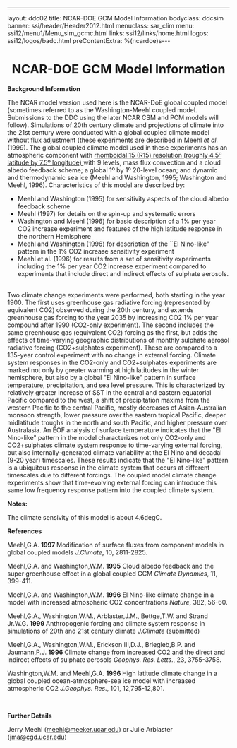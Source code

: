 ---
layout: ddc02
title: NCAR-DOE GCM Model Information
bodyclass: ddcsim
banner: ssi/header/Header2012.html
menuclass: sar_clim
menu: ssi12/menu1/Menu_sim_gcmc.html
links: ssi12/links/home.html
logos: ssi12/logos/badc.html
preContentExtra: %(ncardoe)s---
 <div id="pagetitle">
 <h1 align="center">NCAR-DOE GCM Model Information </h1>
 </div>
 <!-- End of Page Title Block -->
 
 
 <!-- Insert Model Info Here -->
 <P><B>Background Information</B></P>
 
 <P>The NCAR model version used here is the NCAR-DoE global coupled
 model (sometimes referred to as the Washington-Meehl coupled model.
 Submissions to the DDC using the later NCAR CSM and PCM models
 will follow). Simulations of 20th century climate and projections
 of climate into the 21st century were conducted with a global
 coupled climate model without flux adjustment (these experiments
 are described in Meehl <I>et al.</I> (1999). The global coupled
 climate model used in these experiments has an atmospheric component
 with <A HREF="ncardoe_landsea.html">rhomboidal 15 (R15) resolution
 (roughly 4.5&ordm; latitude by 7.5&ordm; longitude)
 </A>with 9 levels, mass flux convection and a
 cloud albedo feedback scheme; a global 1&ordm; by 1&ordm; 20-level
 ocean; and dynamic and thermodynamic sea ice (Meehl and Washington,
 1995; Washington and Meehl, 1996). Characteristics of this model
 are described by:</P>
 
 <UL>
 <LI>Meehl and Washington (1995) for sensitivity aspects of the
 cloud albedo feedback scheme <BR>
 <LI>Meehl (1997) for details on the spin-up and systematic errors
 <BR>
 <LI>Washington and Meehl (1996) for basic description of a 1%
 per year CO2 increase experiment and features of the high latitude
 response in the northern Hemisphere <BR>
 <LI>Meehl and Washington (1996) for description of the ``El Nino-like&quot;
 pattern in the 1% CO2 increase sensitivity experiment<BR>
 <LI>Meehl et al. (1996) for results from a set of sensitivity
 experiments including the 1% per year CO2 increase experiment
 compared to experiments that include direct and indirect effects
 of sulphate aerosols.
 </UL>
 
 <P><BR>
 Two climate change experiments were performed, both starting in
 the year 1900. The first uses greenhouse gas radiative forcing
 (represented by equivalent CO2) observed during the 20th century,
 and extends greenhouse gas forcing to the year 2035 by increasing
 CO2 1% per year compound after 1990 (CO2-only experiment). The
 second includes the same greenhouse gas (equivalent CO2) forcing
 as the first, but adds the effects of time-varying geographic
 distributions of monthly sulphate aerosol radiative forcing (CO2+sulphates
 experiment). These are compared to a 135-year control experiment
 with no change in external forcing. Climate system responses in
 the CO2-only and CO2+sulphates experiments are marked not only
 by greater warming at high latitudes in the winter hemisphere,
 but also by a global &quot;El Nino-like&quot; pattern in surface
 temperature, precipitation, and sea level pressure. This is characterized
 by relatively greater increase of SST in the central and eastern
 equatorial Pacific compared to the west, a shift of precipitation
 maxima from the western Pacific to the central Pacific, mostly
 decreases of Asian-Australian monsoon strength, lower pressure
 over the eastern tropical Pacific, deeper midlatitude troughs
 in the north and south Pacific, and higher pressure over Australasia.
 An EOF analysis of surface temperature indicates that the &quot;El
 Nino-like&quot; pattern in the model characterizes not only CO2-only
 and CO2+sulphates climate system response to time-varying external
 forcing, but also internally-generated climate variability at
 the El Nino and decadal (9-20 year) timescales. These results
 indicate that the &quot;El Nino-like&quot; pattern is a ubiquitous
 response in the climate system that occurs at different timescales
 due to different forcings. The coupled model climate change experiments
 show that time-evolving external forcing can introduce this same
 low frequency response pattern into the coupled climate system.</P>
 
 <p><b>Notes:</b></p>
 <P>The climate sensivity of this model is about 4.6degC.</P>
 
 <P><B>References</B></P>
 
 <P>Meehl,G.A. <B>1997 </B>Modification of surface fluxes from
 component models in global coupled models <I>J.Climate</I>, 10,
 2811-2825.</P>
 
 <P>Meehl,G.A. and Washington,W.M. <B>1995</B> Cloud albedo feedback
 and the super greenhouse effect in a global coupled GCM <I>Climate
 Dynamics</I>, 11, 399-411.</P>
 
 <P>Meehl,G.A. and Washington,W.M. <B>1996</B> El Nino-like climate
 change in a model with increased atmospheric CO2 concentrations
 <I>Nature</I>, 382, 56-60.</P>
 
 <P>Meehl,G.A., Washington,W.M., Arblaster,J.M., Bettge,T.W. and
 Strand Jr.W.G. <B>1999 </B>Anthropogenic forcing and climate system
 response in simulations of 20th and 21st century climate <I>J.Climate</I>
 (submitted)</P>
 
 <P>Meehl,G.A., Washington,W.M., Erickson III,D.J., Briegleb,B.P.
 and Jaumann,P.J. <B>1996 </B>Climate change from increased CO2
 and the direct and indirect effects of sulphate aerosols <I>Geophys.
 Res. Letts</I>., 23, 3755-3758.</P>
 
 <P>Washington,W.M. and Meehl,G.A. <B>1996 </B>High latitude climate
 change in a global coupled ocean-atmosphere-sea ice model with
 increased atmospheric CO2 <I>J.Geophys. Res</I>., 101, 12,795-12,801.</P>
 
 <P>&nbsp;</P>
 
 <P><B>Further Details</B></P>
 
 <P>Jerry Meehl (<A HREF="mailto:meehl@meeker.ucar.edu">meehl@meeker.ucar.edu</A>)
 or Julie Arblaster (<A HREF="mailto:jma@cgd.ucar.edu">jma@cgd.ucar.edu</A>)
 
 <p>&nbsp;</p>
 
 
 
 <p></p>
 
 <!-- end of center column -->
